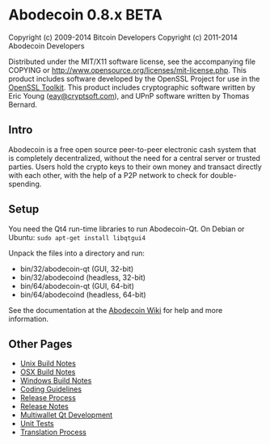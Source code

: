 Abodecoin 0.8.x BETA
====================

Copyright (c) 2009-2014 Bitcoin Developers
Copyright (c) 2011-2014 Abodecoin Developers

Distributed under the MIT/X11 software license, see the accompanying
file COPYING or http://www.opensource.org/licenses/mit-license.php.
This product includes software developed by the OpenSSL Project for use in the [OpenSSL Toolkit](http://www.openssl.org/). This product includes
cryptographic software written by Eric Young ([eay@cryptsoft.com](mailto:eay@cryptsoft.com)), and UPnP software written by Thomas Bernard.


Intro
---------------------
Abodecoin is a free open source peer-to-peer electronic cash system that is
completely decentralized, without the need for a central server or trusted
parties.  Users hold the crypto keys to their own money and transact directly
with each other, with the help of a P2P network to check for double-spending.


Setup
---------------------
You need the Qt4 run-time libraries to run Abodecoin-Qt. On Debian or Ubuntu:
	`sudo apt-get install libqtgui4`

Unpack the files into a directory and run:

- bin/32/abodecoin-qt (GUI, 32-bit)
- bin/32/abodecoind (headless, 32-bit)
- bin/64/abodecoin-qt (GUI, 64-bit)
- bin/64/abodecoind (headless, 64-bit)

See the documentation at the [Abodecoin Wiki](http://abodecoin.info)
for help and more information.


Other Pages
---------------------
- [Unix Build Notes](build-unix.md)
- [OSX Build Notes](build-osx.md)
- [Windows Build Notes](build-msw.md)
- [Coding Guidelines](coding.md)
- [Release Process](release-process.md)
- [Release Notes](release-notes.md)
- [Multiwallet Qt Development](multiwallet-qt.md)
- [Unit Tests](unit-tests.md)
- [Translation Process](translation_process.md)
